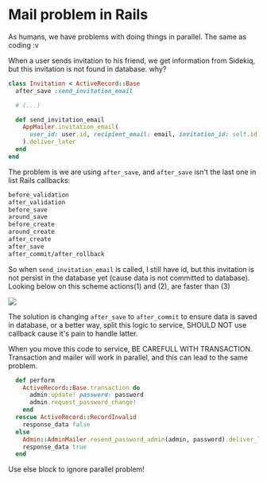 # Mail problem in Rails

As humans, we have problems with doing things in parallel. The same as coding :v

When a user sends invitation to his friend, we get information from Sidekiq, but
this invitation is not found in database. why?

```ruby
class Invitation < ActiveRecord::Base
  after_save :send_invitation_email

  # (...)

  def send_invitation_email
    AppMailer.invitation_email(
      user_id: user.id, recipient_email: email, invitation_id: self.id
    ).deliver_later
  end
end
```

The problem is we are using `after_save`, and `after_save` isn't the last one in
list Rails callbacks:

```bash
before_validation
after_validation
before_save
around_save
before_create
around_create
after_create
after_save
after_commit/after_rollback
```

So when `send_invitation_email` is called, I still have id, but this invitation
is not persist in the database yet (cause data is not committed to database).
Looking below on this scheme actions(1) and (2), are faster than (3)

![](https://womanonrails.com/images/rails-mailer-problem/mailer-in-rails-model.jpg)

The solution is changing `after_save` to `after_commit` to ensure data is saved
in database, or a better way, split this logic to service, SHOULD NOT use
callback cause it's pain to handle latter.

When you move this code to service, BE CAREFULL WITH TRANSACTION. Transaction
and mailer will work in parallel, and this can lead to the same problem.

```ruby
  def perform
    ActiveRecord::Base.transaction do
      admin.update! password: password
      admin.request_password_change!
    end
  rescue ActiveRecord::RecordInvalid
    response_data false
  else
    Admin::AdminMailer.resend_password_admin(admin, password).deliver_later
    response_data true
  end
```

Use else block to ignore parallel problem!

